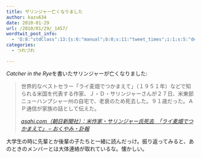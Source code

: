 ```yaml
---
title: サリンジャー亡くなりました
author: kazu634
date: 2010-01-29
url: /2010/01/29/_1457/
wordtwit_post_info:
  - 'O:8:"stdClass":13:{s:6:"manual";b:0;s:11:"tweet_times";i:1;s:5:"delay";i:0;s:7:"enabled";i:1;s:10:"separation";s:2:"60";s:7:"version";s:3:"3.7";s:14:"tweet_template";b:0;s:6:"status";i:2;s:6:"result";a:0:{}s:13:"tweet_counter";i:2;s:13:"tweet_log_ids";a:1:{i:0;i:5081;}s:9:"hash_tags";a:0:{}s:8:"accounts";a:1:{i:0;s:7:"kazu634";}}'
categories:
  - つれづれ

---
```

<div class="section">
<p>
<i>Catcher in the Rye</i>を書いたサリンジャーが亡くなりました:
</p>
  
<blockquote title="asahi.com（朝日新聞社）：米作家・サリンジャー氏死去　「ライ麦畑でつかまえて」 - おくやみ・訃報" cite="http://www.asahi.com/obituaries/update/0129/TKY201001290001.html">
<p>
      世界的なベストセラー「ライ麦畑でつかまえて」（１９５１年）などで知られる米国を代表する作家、Ｊ・Ｄ・サリンジャーさんが２７日、米東部ニューハンプシャー州の自宅で、老衰のため死去した。９１歳だった。ＡＰ通信が家族の話として伝えた。
</p>
    
<p>
<cite><a href="http://www.asahi.com/obituaries/update/0129/TKY201001290001.html" onclick="__gaTracker('send', 'event', 'outbound-article', 'http://www.asahi.com/obituaries/update/0129/TKY201001290001.html', 'asahi.com（朝日新聞社）：米作家・サリンジャー氏死去　「ライ麦畑でつかまえて」 &#8211; おくやみ・訃報');" target="_blank">asahi.com（朝日新聞社）：米作家・サリンジャー氏死去　「ライ麦畑でつかまえて」 &#8211; おくやみ・訃報</a></cite>
</p>
</blockquote>
  
<p>
    大学生の時に先輩とか後輩の子たちと一緒に読んだっけ。振り返ってみると、あのときのメンバーとは大体連絡が取れているな。懐かしい。
</p>
</div>